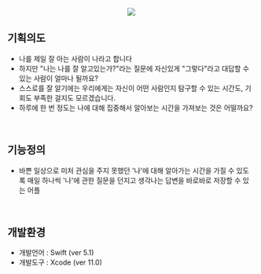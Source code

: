 <p align="center"><img src="https://user-images.githubusercontent.com/60066472/79683572-0deafb00-8266-11ea-9ec5-d41af1777283.jpg"></p>

## 기획의도
- 나를 제일 잘 아는 사람이 나라고 합니다
- 하지만 "나는 나를 잘 알고있는가?"라는 질문에 자신있게 "그렇다"라고 대답할 수 있는 사람이 얼마나 될까요?
- 스스로를 잘 알기에는 우리에게는 자신이 어떤 사람인지 탐구할 수 있는 시간도, 기회도 부족한 걸지도 모르겠습니다.
- 하루에 한 번 정도는 나에 대해 집중해서 알아보는 시간을 가져보는 것은 어떨까요?
<br>

## 기능정의
- 바쁜 일상으로 미처 관심을 주지 못했던 '나'에 대해 알아가는 시간을 가질 수 있도록 매일 하나씩 '나'에 관한 질문을 던지고 생각나는 답변을 바로바로 저장할 수 있는 어플
<br>

## 개발환경
- 개발언어 : Swift (ver 5.1)
- 개발도구 : Xcode (ver 11.0)
